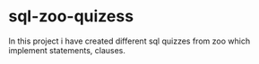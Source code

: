 # sql-zoo-quizess
In this project i have created different sql quizzes from zoo which implement  statements, clauses.